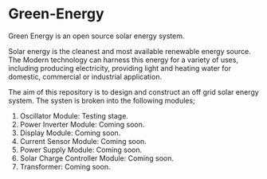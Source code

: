 # Green-Energy
Green Energy is an open source solar energy system.

Solar energy is the cleanest and most available renewable energy source. The Modern technology can harness this energy for a variety of uses, including producing electricity, providing light and heating water for domestic, commercial or industrial application.

The aim of this repository is to design and construct an off grid solar energy system. The systen is broken into the following modules;
1. Oscillator Module: Testing stage.
2. Power Inverter Module: Coming soon.
3. Display Module: Coming soon.
4. Current Sensor Module: Coming soon.
5. Power Supply Module: Coming soon.
6. Solar Charge Controller Module: Coming soon.
7. Transformer: Coming soon.








